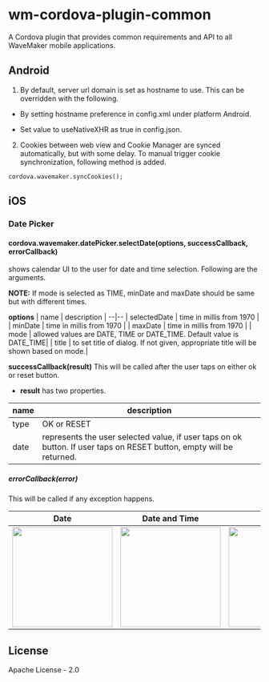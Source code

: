 # wm-cordova-plugin-common

A Cordova plugin that provides common requirements and API to all WaveMaker mobile applications.

## Android

1. By default, server url domain is set as hostname to use. This can be overridden with the following.

- By setting hostname preference in config.xml under platform Android.

- Set value to useNativeXHR as true in config.json.

2. Cookies between web view and Cookie Manager are synced automatically, but with some delay. To manual trigger cookie synchronization, following method is added.

```cordova.wavemaker.syncCookies();```

## iOS

### Date Picker
#### cordova.wavemaker.datePicker.selectDate(options, successCallback, errorCallback)
shows calendar UI to the user for date and time selection. Following are the arguments.

**NOTE:** If mode is selected as TIME, minDate and maxDate should be same but with different times.

**options**
| name | description |
--|--
| selectedDate | time in millis from 1970 |
| minDate | time in millis from 1970 |
| maxDate | time in millis from 1970 |
| mode | allowed values are DATE, TIME or DATE_TIME. Default value is DATE_TIME|
| title | to set title of dialog. If not given, appropriate title will be shown based on mode.|

**successCallback(result)**
This will be called after the user taps on either ok or reset button.
- **result** has two properties.

| name | description |
--|--
| type | OK or RESET |
| date | represents the user selected value, if user taps on ok button. If user taps on RESET button, empty will be returned.|
	
##### errorCallback(error)
This will be called if any exception happens.

| Date | Date and Time | Time |
--|--|--
| <img src="assets/datePicker/date.png" width="200px"> | <img src="assets/datePicker/date_time.png" width="200px"> | <img src="assets/datePicker/time.png" width="200px"> |
  

## License

Apache License - 2.0